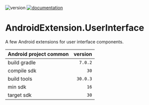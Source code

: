 ![version](https://img.shields.io/static/v1?label=version&message=0.0.11&labelColor=212121&color=2962ff&style=flat)
[![documentation](https://img.shields.io/badge/documentation-2962ff.svg?style=flat)](https://StanleyProjects.github.io/AndroidExtension.UserInterface/documentation/0.0.11)

# AndroidExtension.UserInterface
A few Android extensions for user interface components.

Android project common|version
-|-:
build gradle|`7.0.2`
compile sdk|`30`
build tools|`30.0.3`
min sdk|`16`
target sdk|`30`
